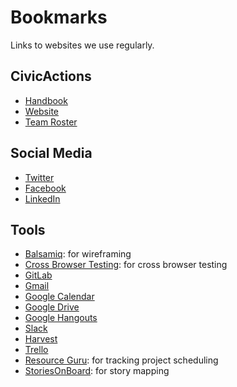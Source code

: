 # Bookmarks

Links to websites we use regularly.

## CivicActions

* [Handbook](/)
* [Website](https://civicactions.com/)
* [Team Roster](https://docs.google.com/spreadsheets/d/1mIuxn1pxwNjD2B9kpWgyT1NlAdlvPSZjGDNFvbi3aFs/edit)

## Social Media

* [Twitter](https://twitter.com/CivicActions)
* [Facebook](https://www.facebook.com/CivicActions/)
* [LinkedIn](https://www.linkedin.com/company-beta/54684/)

## Tools

* [Balsamiq](https://www.mybalsamiq.com/login): for wireframing
* [Cross Browser Testing](https://crossbrowsertesting.com): for cross browser testing
* [GitLab](https://git.civicactions.net)
* [Gmail](https://email.gsa.gov/)
* [Google Calendar](https://calendar.google.com)
* [Google Drive](https://drive.google.com/drive/u/0/)
* [Google Hangouts](https://hangouts.google.com/)
* [Slack](https://civicactions.slack.com)
* [Harvest](https://civicactions.harvestapp.com/time#)
* [Trello](https://trello.com/)
* [Resource Guru](https://civicactions.resourceguruapp.com/login): for tracking project scheduling
* [StoriesOnBoard](https://app.storiesonboard.com/login): for story mapping
